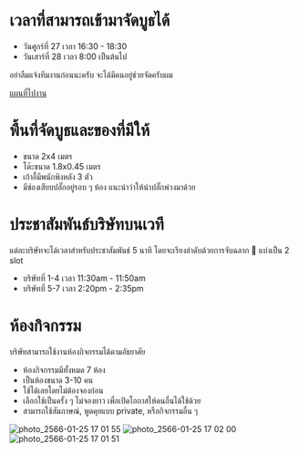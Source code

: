 # เวลาที่สามารถเข้ามาจัดบูธได้
- วันศุุกร์ที่ 27 เวลา 16:30 - 18:30
- วันเสาร์ที่ 28 เวลา 8:00 เป็นต้นไป

อย่าลืมแจ้งทีมงานก่อนนะครับ จะได้มีคนอยู่ช่วยจัดครับผม

[แผนที่ไปงาน](https://goo.gl/maps/jNGPdnDPWpXDwJmm6)

# พื้นที่จัดบูธและของที่มีให้
- ขนาด 2x4 เมตร
- โต๊ะขนาด 1.8x0.45 เมตร
- เก้าอี้มีพนักพิงหลัง 3 ตัว
- มีช่องเสียบปลั๊กอยู่รอบ ๆ ห้อง แนะนำว่าให้นำปลั๊กพ่วงมาด้วย

# ประชาสัมพันธ์บริษัทบนเวที
แต่ละบริษัทจะได้เวลาสำหรับประชาสัมพันธ์ 5 นาที โดยจะเรียงลำดับด้วยการจับฉลาก 🤭 แบ่งเป็น 2 slot

- บริษัทที่ 1-4 เวลา 11:30am - 11:50am
- บริษัทที่ 5-7 เวลา 2:20pm - 2:35pm

# ห้องกิจกรรม
บริษัทสามารถใช้งานห้องกิจกรรมได้ตามอัธยาศัย
- ห้องกิจกรรมมีทั้งหมด 7 ห้อง
- เป็นห้องขนาด 3-10 คน
- ใช้ได้เลยโดยไม่ต้องจองก่อน
- เลือกใช้เป็นครั้ง ๆ ไม่จองยาว เพื่อเปิดโอกาสให้คนอื่นได้ใช้ด้วย
- สามารถใช้สัมภาษณ์, พูดคุยแบบ private, หรือกิจกรรมอื่น ๆ

![photo_2566-01-25 17 01 55](https://user-images.githubusercontent.com/811559/214534501-e849a927-671b-4f1a-85b9-dd479caa2de7.jpeg)
![photo_2566-01-25 17 02 00](https://user-images.githubusercontent.com/811559/214534535-d6de9e05-d0a8-4628-ab76-89110cc7f404.jpeg)
![photo_2566-01-25 17 01 51](https://user-images.githubusercontent.com/811559/214534568-f18aab8b-6061-4e07-b453-79f9260e8da5.jpeg)
